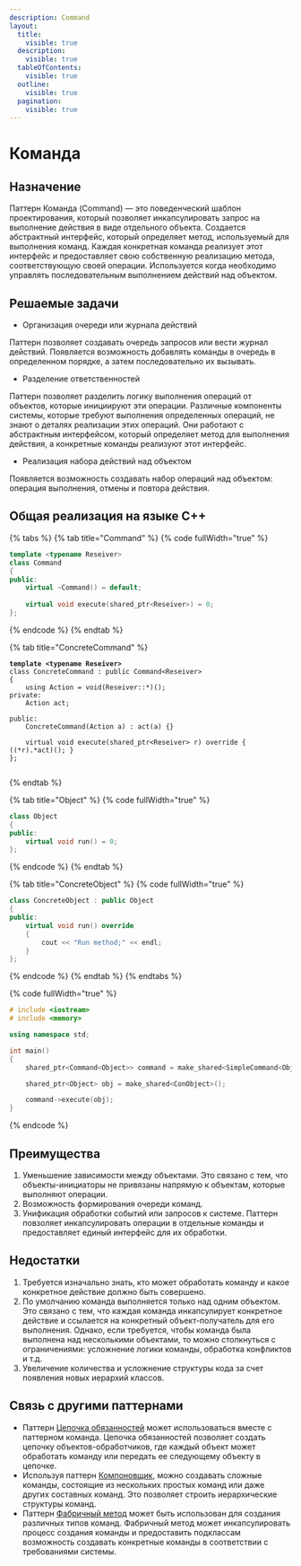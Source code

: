 ```yaml
---
description: Command
layout:
  title:
    visible: true
  description:
    visible: true
  tableOfContents:
    visible: true
  outline:
    visible: true
  pagination:
    visible: true
---
```


# Команда

## Назначение

Паттерн Команда (Command) — это поведенческий шаблон проектирования, который позволяет инкапсулировать запрос на выполнение действия в виде отдельного объекта. Создается абстрактный интерфейс, который определяет метод, используемый для выполнения команд. Каждая конкретная команда реализует этот интерфейс и предоставляет свою собственную реализацию метода, соответствующую своей операции. Используется когда необходимо управлять последовательным выполнением действий над объектом.

## Решаемые задачи

* Организация очереди или журнала действий

Паттерн позволяет создавать очередь запросов или вести журнал действий. Появляется возможность добавлять команды в очередь в определенном порядке, а затем последовательно их вызывать.

* Разделение ответственностей

Паттерн позволяет разделить логику выполнения операций от объектов, которые инициируют эти операции. Различные компоненты системы, которые требуют выполнения определенных операций, не знают о деталях реализации этих операций. Они работают с абстрактным интерфейсом, который определяет метод для выполнения действия, а конкретные команды реализуют этот интерфейс.

* Реализация набора действий над объектом

Появляется возможность создавать набор операций над объектом: операция выполнения, отмены и повтора действия.

## Общая реализация на языке C++

{% tabs %}
{% tab title="Command" %}
{% code fullWidth="true" %}
```cpp
template <typename Reseiver>
class Command
{
public:
	virtual ~Command() = default;
	
	virtual void execute(shared_ptr<Reseiver>) = 0;
};
```
{% endcode %}
{% endtab %}

{% tab title="ConcreteCommand" %}
<pre class="language-cpp" data-full-width="true"><code class="lang-cpp"><strong>template &#x3C;typename Reseiver>
</strong>class ConcreteCommand : public Command&#x3C;Reseiver>
{
	using Action = void(Reseiver::*)();
private:
	Action act;

public:
	ConcreteCommand(Action a) : act(a) {}

	virtual void execute(shared_ptr&#x3C;Reseiver> r) override { ((*r).*act)(); }
};

</code></pre>
{% endtab %}

{% tab title="Object" %}
{% code fullWidth="true" %}
```cpp
class Object
{
public:
	virtual void run() = 0; 
};

```
{% endcode %}
{% endtab %}

{% tab title="ConcreteObject" %}
{% code fullWidth="true" %}
```cpp
class ConcreteObject : public Object
{
public:
	virtual void run() override 
	{ 
		cout << "Run method;" << endl; 
	}
};
```
{% endcode %}
{% endtab %}
{% endtabs %}

{% code fullWidth="true" %}
```cpp
# include <iostream>
# include <memory>

using namespace std;

int main()
{
	shared_ptr<Command<Object>> command = make_shared<SimpleCommand<Object>>(&Object::run);

	shared_ptr<Object> obj = make_shared<ConObject>();

	command->execute(obj);
}
```
{% endcode %}

## Преимущества

1. Уменьшение зависимости между объектами. Это связано с тем, что объекты-инициаторы не привязаны напрямую к объектам, которые выполняют операции.
2. Возможность формирования очереди команд.
3. Унификация обработки событий или запросов к системе. Паттерн повзоляет инкапсулировать операции в отдельные команды и предоставляет единый интерфейс для их обработки.

## Недостатки

1. Требуется изначально знать, кто может обработать команду и какое конкретное действие должно быть совершено.
2. По умолчанию команда выполняется только над одним объектом. Это связано с тем, что каждая команда инкапсулирует конкретное действие и ссылается на конкретный объект-получатель для его выполнения. Однако, если требуется, чтобы команда была выполнена над несколькими объектами, то можно столкнуться с ограничениями: усложнение логики команды, обработка конфликтов и т.д.
3. Увеличение количества и усложнение структуры кода за счет появления новых иерархий классов.

## Связь с другими паттернами

* Паттерн [Цепочка обязанностей](chain-of-responsibility.md) может использоваться вместе с паттерном команда. Цепочка обязанностей позволяет создать цепочку объектов-обработчиков, где каждый объект может обработать команду или передать ее следующему объекту в цепочке.
* Используя паттерн [Компоновщик](../structural-patterns/composite.md), можно создавать сложные команды, состоящие из нескольких простых команд или даже других составных команд. Это позволяет строить иерархические структуры команд.
* Паттерн [Фабричный метод](../creationals-patterns/abstract-factory.md) может быть использован для создания различных типов команд. Фабричный метод может инкапсулировать процесс создания команды и предоставить подклассам возможность создавать конкретные команды в соответствии с требованиями системы.
